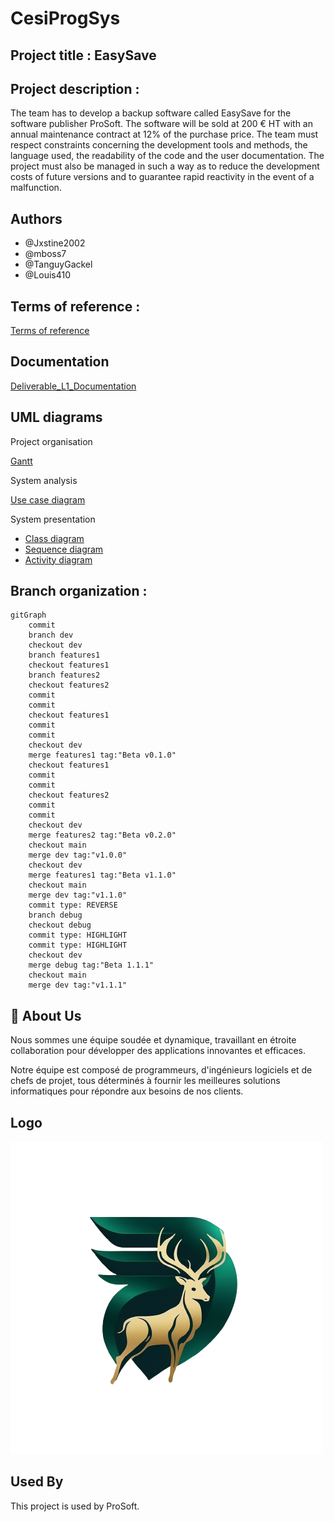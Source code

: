 ﻿# CesiProgSys

## Project title : EasySave

## Project description : 

The team has to develop a backup software called EasySave for the software publisher ProSoft. The software will be sold at 200 € HT with an annual maintenance contract at 12% of the purchase price. The team must respect constraints concerning the development tools and methods, the language used, the readability of the code and the user documentation. The project must also be managed in such a way as to reduce the development costs of future versions and to guarantee rapid reactivity in the event of a malfunction.

## Authors

- @Jxstine2002
- @mboss7
- @TanguyGackel
- @Louis410

## Terms of reference :

[Terms of reference](TermsOfReference.md)

## Documentation

[Deliverable_L1_Documentation](Deliverable_L1_Documentation.docx)

## UML diagrams

Project organisation

[Gantt](/Diagrams/Gantt.md)

System analysis

[Use case diagram](.\Diagrams\DiagUseCase.md)

System presentation

- [Class diagram](.\Diagrams\DiagClasse.md)
- [Sequence diagram](.\Diagrams\DiagSequences)
- [Activity diagram](.\Diagrams\DiagActivity.md)


## Branch organization :
```mermaid
gitGraph
    commit
    branch dev
    checkout dev
    branch features1
    checkout features1
    branch features2
    checkout features2
    commit
    commit
    checkout features1
    commit
    commit
    checkout dev
    merge features1 tag:"Beta v0.1.0"
    checkout features1
    commit
    commit
    checkout features2
    commit
    commit
    checkout dev
    merge features2 tag:"Beta v0.2.0"
    checkout main
    merge dev tag:"v1.0.0"
    checkout dev
    merge features1 tag:"Beta v1.1.0"
    checkout main
    merge dev tag:"v1.1.0"
    commit type: REVERSE
    branch debug
    checkout debug
    commit type: HIGHLIGHT
    commit type: HIGHLIGHT
    checkout dev
    merge debug tag:"Beta 1.1.1"
    checkout main
    merge dev tag:"v1.1.1"
```

## 🚀 About Us

Nous sommes une équipe soudée et dynamique, travaillant en étroite collaboration pour développer des applications innovantes et efficaces.

Notre équipe est composé de programmeurs, d'ingénieurs logiciels et de chefs de projet, tous déterminés à fournir les meilleures solutions informatiques pour répondre aux besoins de nos clients.

## Logo

![Logo](.\Image\logo.png)

## Used By

This project is used by ProSoft.
